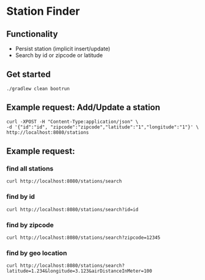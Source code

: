 # Station Finder

## Functionality

* Persist station (implicit insert/update)
* Search by id or zipcode or latitude

## Get started
```
./gradlew clean bootrun
```

## Example request: Add/Update a station
```
curl -XPOST -H "Content-Type:application/json" \
-d '{"id":"id", "zipcode":"zipcode","latitude":"1","longitude":"1"}' \
http://localhost:8080/stations 
```

## Example request: 
### find all stations
```
curl http://localhost:8080/stations/search
```
### find by id
```
curl http://localhost:8080/stations/search?id=id
```

### find by zipcode
```
curl http://localhost:8080/stations/search?zipcode=12345
```

### find by geo location
```
curl http://localhost:8080/stations/search?latitude=1.234&longitude=3.123&airDistanceInMeter=100
```